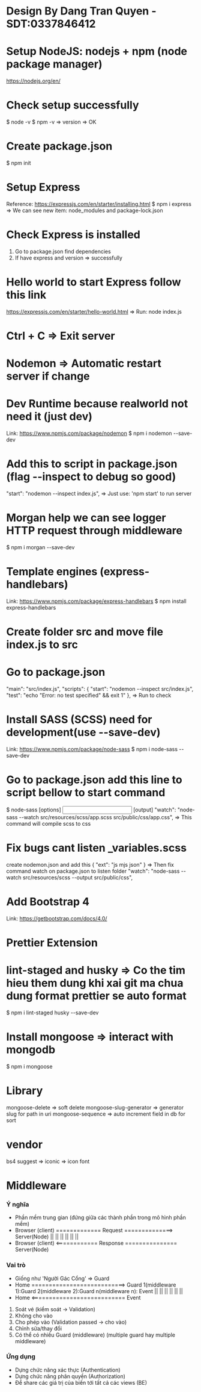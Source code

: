 # Design By Dang Tran Quyen - SDT:0337846412

# Setup NodeJS: nodejs + npm (node package manager)

https://nodejs.org/en/

# Check setup successfully

$ node -v
$ npm -v
=> version => OK

# Create package.json

$ npm init

# Setup Express

Reference: https://expressjs.com/en/starter/installing.html
$ npm i express
=> We can see new item: node_modules and package-lock.json

# Check Express is installed

1. Go to package.json find dependencies
2. If have express and version => successfully

# Hello world to start Express follow this link

https://expressjs.com/en/starter/hello-world.html
=> Run: node index.js

# Ctrl + C => Exit server

# Nodemon => Automatic restart server if change

# Dev Runtime because realworld not need it (just dev)

Link: https://www.npmjs.com/package/nodemon
$ npm i nodemon --save-dev

# Add this to script in package.json (flag --inspect to debug so good)

"start": "nodemon --inspect index.js",
=> Just use: 'npm start' to run server

# Morgan help we can see logger HTTP request through middleware

$ npm i morgan --save-dev

# Template engines (express-handlebars)

Link: https://www.npmjs.com/package/express-handlebars
$ npm install express-handlebars

# Create folder src and move file index.js to src

# Go to package.json

"main": "src/index.js",
"scripts": {
"start": "nodemon --inspect src/index.js",
"test": "echo \"Error: no test specified\" && exit 1"
},
=> Run to check

# Install SASS (SCSS) need for development(use --save-dev)

Link: https://www.npmjs.com/package/node-sass
$ npm i node-sass --save-dev

# Go to package.json add this line to script bellow to start command

$ node-sass [options] <input> [output]
"watch": "node-sass --watch src/resources/scss/app.scss src/public/css/app.css",
=> This command will compile scss to css

# Fix bugs cant listen \_variables.scss

create nodemon.json and add this
{
"ext": "js mjs json"
}
=> Then fix command watch on package.json to listen folder
"watch": "node-sass --watch src/resources/scss --output src/public/css",

# Add Bootstrap 4

Link: https://getbootstrap.com/docs/4.0/

# Prettier Extension
# lint-staged and husky => Co the tim hieu them dung khi xai git ma chua dung format prettier se auto format
$ npm i lint-staged husky --save-dev
# Install mongoose => interact with mongodb
$ npm i mongoose
# Library
mongoose-delete => soft delete
mongoose-slug-generator => generator slug for path in uri
mongoose-sequence => auto increment field in db for sort
# vendor
bs4 suggest => iconic => icon font
# Middleware
### Ý nghĩa
- Phần mềm trung gian (đứng giữa các thành phần trong mô hình phần mềm)
- Browser (client) ============= Request ==============> Server(Node)
  ||                                                          ||
  ||                                                          ||
  ||                                                          ||
- Browser (client) <============ Response =============== Server(Node)
### Vai trò
- Giống như 'Người Gác Cổng' => Guard
- Home ===========================> Guard 1(middleware 1):Guard 2(middleware 2):Guard n(middleware n): Event
  ||                                  ||
  ||                                  ||
  ||                                  ||
- Home <=========================== Event
1. Soát vé (kiểm soát -> Validation)
2. Không cho vào
3. Cho phép vào (Validation passed -> cho vào)
4. Chỉnh sửa/thay đổi
5. Có thể có nhiều Guard (middleware) (multiple guard hay multiple middleware)

### Ứng dụng
- Dựng chức năng xác thực (Authentication)
- Dựng chức năng phân quyền (Authorization)
- Để share các giá trị của biến tới tất cả các views (BE)